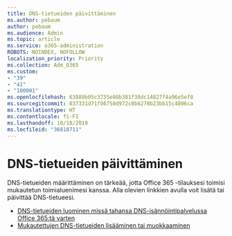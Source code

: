```yaml
---
title: DNS-tietueiden päivittäminen
ms.author: pebaum
author: pebaum
ms.audience: Admin
ms.topic: article
ms.service: o365-administration
ROBOTS: NOINDEX, NOFOLLOW
localization_priority: Priority
ms.collection: Adm_O365
ms.custom:
- "39"
- "41"
- "100001"
ms.openlocfilehash: 63889b05c3755e80b381f38dc14827f4a96e5ef8
ms.sourcegitcommit: 037331d71f06750d972c0b6278b23bb15c4806ca
ms.translationtype: HT
ms.contentlocale: fi-FI
ms.lasthandoff: 10/18/2019
ms.locfileid: "36818711"
---
```

# <a name="update-dns-records"></a>DNS-tietueiden päivittäminen

DNS-tietueiden määrittäminen on tärkeää, jotta Office 365 -tilauksesi toimisi mukautetun toimialuenimesi kanssa. Alla olevien linkkien avulla voit lisätä tai päivittää DNS-tietueesi.
  
- [DNS-tietueiden luominen missä tahansa DNS-isännöintipalvelussa Office 365:tä varten](https://docs.microsoft.com/office365/admin/get-help-with-domains/create-dns-records-at-any-dns-hosting-provider)  
- [Mukautettujen DNS-tietueiden lisääminen tai muokkaaminen](https://docs.microsoft.com/office365/admin/dns/add-or-edit-custom-dns-records)